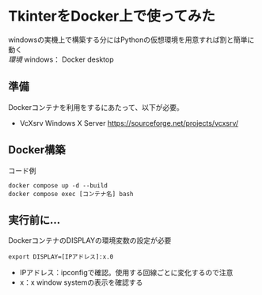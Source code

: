 # TkinterをDocker上で使ってみた

windowsの実機上で構築する分にはPythonの仮想環境を用意すれば割と簡単に動く  
*環境*
windows：
Docker desktop

## 準備
Dockerコンテナを利用をするにあたって、以下が必要。
* VcXsrv Windows X Server  https://sourceforge.net/projects/vcxsrv/

## Docker構築
コード例
```
docker compose up -d --build
docker compose exec [コンテナ名] bash
```

## 実行前に...

DockerコンテナのDISPLAYの環境変数の設定が必要
```
export DISPLAY=[IPアドレス]:x.0
```
* IPアドレス：ipconfigで確認。使用する回線ごとに変化するので注意
* x：x window systemの表示を確認する
